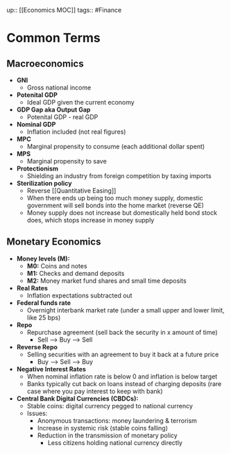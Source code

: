 up:: [[Economics MOC]]
tags:: #Finance 
# Common Terms
## Macroeconomics
- **GNI**
	- Gross national income
- **Potenital GDP**
	- Ideal GDP given the current economy
- **GDP Gap aka Output Gap** 
	- Potenital GDP - real GDP
- **Nominal GDP**
	- Inflation included (not real figures)
- **MPC**
	- Marginal propensity to consume (each additional dollar spent)
- **MPS**
	- Marginal propensity to save
- **Protectionism**
	- Shielding an industry from foreign competition by taxing imports
- **Sterilization policy**
	- Reverse [[Quantitative Easing]]
	- When there ends up being too much money supply, domestic government will sell bonds into the home market (reverse QE)
	- Money supply does not increase but domestically held bond stock does, which stops increase in money supply
## Monetary Economics
- **Money levels (M):**
	- **M0:** Coins and notes
	- **M1:** Checks and demand deposits
	- **M2:** Money market fund shares and small time deposits
- **Real Rates**
	- Inflation expectations subtracted out
- **Federal funds rate**
	- Overnight interbank market rate (under a small upper and lower limit, like 25 bps)
- **Repo**
	- Repurchase agreement (sell back the security in x amount of time)
		- Sell --> Buy --> Sell
- **Reverse Repo**
	- Selling securities with an agreement to buy it back at a future price
		- Buy --> Sell --> Buy
- **Negative Interest Rates**
	- When nominal inflation rate is below 0 and inflation is below target
	- Banks typically cut back on loans instead of charging deposits (rare case where you pay interest to keep with bank)
- **Central Bank Digital Currencies (CBDCs):**
	- Stable coins: digital currency pegged to national currency
	- Issues:
		- Anonymous transactions: money laundering & terrorism
		- Increase in systemic risk (stable coins falling)
		- Reduction in the transmission of monetary policy
			- Less citizens holding national currency directly